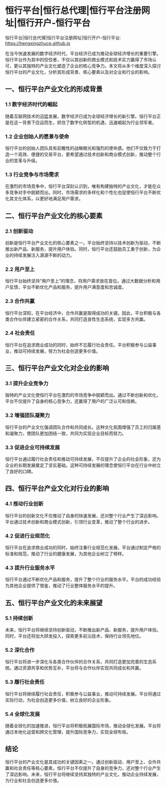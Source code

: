 # 恒行平台|恒行总代理|恒行平台注册网址|恒行开户-恒行平台

恒行平台|恒行总代理|恒行平台注册网址|恒行开户-恒行平台: <https://hengxingzhuce.github.io>

在当今快速发展的数字经济时代，平台经济已成为推动全球经济增长的重要引擎。恒行平台作为其中的佼佼者，不仅以其创新的商业模式和技术实力赢得了市场认可，更以其独特的产业文化塑造了企业的核心竞争力。本文将从多个维度深入探讨恒行平台的产业文化，分析其形成背景、核心要素以及对企业和行业的影响。

## 一、恒行平台产业文化的形成背景

### 1.1 数字经济时代的崛起

随着互联网技术的迅猛发展，数字经济已成为全球经济增长的新引擎。恒行平台正是在这一背景下应运而生，抓住了数字化转型的机遇，迅速崛起为行业领军者。

### 1.2 企业创始人的愿景与使命

恒行平台的创始人团队具有前瞻性的战略眼光和强烈的使命感。他们不仅致力于打造一个高效、便捷的交易平台，更希望通过技术创新和商业模式创新，推动整个行业的变革与升级。

### 1.3 行业竞争与市场需求

在激烈的市场竞争中，恒行平台深刻认识到，唯有构建独特的产业文化，才能在众多竞争对手中脱颖而出。同时，市场需求的多样化和个性化也促使恒行平台不断优化其文化体系，以更好地满足用户需求。

## 二、恒行平台产业文化的核心要素

### 2.1 创新驱动

创新是恒行平台产业文化的核心要素之一。平台始终坚持以技术创新为驱动，不断推出新产品、新服务，提升用户体验。同时，恒行平台还鼓励员工勇于创新，为企业的持续发展注入源源不断的动力。

### 2.2 用户至上

恒行平台始终坚持“用户至上”的理念，将用户需求放在首位。通过大数据分析和用户反馈，平台不断优化产品和服务，提升用户满意度和忠诚度。

### 2.3 合作共赢

恒行平台深知，在平台经济中，合作共赢是取得成功的关键。因此，平台积极与各类合作伙伴建立紧密的合作关系，共同打造良性生态系统，实现多方共赢。

### 2.4 社会责任

恒行平台在追求商业成功的同时，始终不忘履行社会责任。平台积极参与公益事业，推动可持续发展，努力为社会创造更多价值。

## 三、恒行平台产业文化对企业的影响

### 3.1 提升企业竞争力

独特的产业文化使恒行平台在激烈的市场竞争中脱颖而出。通过不断创新和优化，平台不仅提升了自身的核心竞争力，还赢得了用户的广泛认可和信赖。

### 3.2 增强团队凝聚力

恒行平台的产业文化强调团队合作和共同成长。这种文化氛围增强了员工的归属感和凝聚力，使团队更加团结一致，共同为实现企业目标而努力。

### 3.3 促进企业可持续发展

恒行平台通过履行社会责任和推动可持续发展，不仅提升了企业的社会形象，还为企业的长期发展奠定了坚实基础。这种可持续发展的理念使恒行平台在行业中树立了良好的口碑。

## 四、恒行平台产业文化对行业的影响

### 4.1 推动行业创新

恒行平台的创新文化不仅推动了自身的快速发展，还对整个行业产生了深远影响。平台通过技术创新和商业模式创新，引领行业变革，推动了整个行业的进步。

### 4.2 促进行业规范化

恒行平台在追求商业成功的同时，始终注重行业规范化发展。平台通过制定严格的标准和规范，推动了行业的健康发展，为其他企业树立了榜样。

### 4.3 提升行业服务水平

恒行平台通过不断优化产品和服务，提升了整个行业的服务水平。平台的成功经验为其他企业提供了借鉴，推动了行业整体服务水平的提升。

## 五、恒行平台产业文化的未来展望

### 5.1 持续创新

未来，恒行平台将继续坚持创新驱动，不断推出新产品、新服务，提升用户体验。同时，平台还将加大研发投入，探索更多前沿技术，保持行业领先地位。

### 5.2 深化合作

恒行平台将进一步深化与各类合作伙伴的合作关系，共同打造更加完善的生态系统。通过资源共享和优势互补，平台将与合作伙伴实现共同成长和共赢。

### 5.3 履行社会责任

恒行平台将继续履行社会责任，积极参与公益事业，推动可持续发展。平台将通过实际行动，为社会创造更多价值，树立良好的企业形象。

### 5.4 全球化发展

随着全球化的加速推进，恒行平台将积极拓展国际市场，推动全球化发展。平台将通过本地化运营和跨文化管理，提升国际竞争力，实现全球布局。

## 结论

恒行平台的产业文化是其成功的关键因素之一。通过创新驱动、用户至上、合作共赢和社会责任等核心要素，恒行平台不仅提升了自身的竞争力，还对整个行业产生了深远影响。未来，恒行平台将继续坚持其独特的产业文化，推动企业持续发展，为行业和社会创造更多价值。